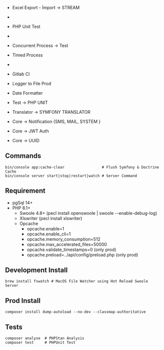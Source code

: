 * Excel Export - İmport -> STREAM
* 
* PHP Unit Test
* 
* Concurrent Process -> Test
* Timed Process
* 
* Gitlab CI
* Logger to File Prod

* Date Formatter
* Test -> PHP UNIT
* Translator -> SYMFONY TRANSLATOR


* Core -> Notification {SMS, MAIL, SYSTEM }
* Core -> JWT Auth
* Core -> UUID



## Commands
```shell
bin/console app:cache-clear                 # Flush Symfony & Doctrine Cache
bin/console server start|stop|restart|watch # Server Command
```

## Requirement
* pgSql 14+
* PHP 8.1+
  * Swoole 4.8+ (pecl install openswoole | swoole --enable-debug-log)
  * Xlswriter (pecl install xlswriter)
  * Opcache
    * opcache.enable=1
    * opcache.enable_cli=1
    * opcache.memory_consumption=512
    * opcache.max_accelerated_files=50000
    * opcache.validate_timestamps=0 (only prod)
    * opcache.preload=../api/config/preload.php (only prod)

## Development Install
```shell
brew install fswatch # MacOS File Watcher using Hot Reload Swoole Server
```

## Prod Install
```shell
composer install dump-autoload --no-dev --classmap-authoritative
```

## Tests
```shell
composer analyse  # PHPStan Analysis
composer test     # PHPUnit Test
```